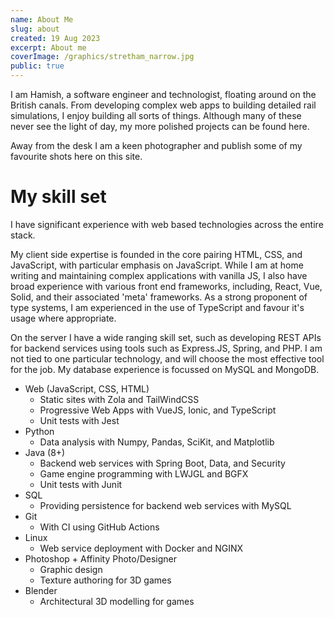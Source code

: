 ```yaml
---
name: About Me
slug: about
created: 19 Aug 2023
excerpt: About me
coverImage: /graphics/stretham_narrow.jpg
public: true
---
```


I am Hamish, a software engineer and technologist, floating around on the British canals. From developing complex web apps to building detailed rail simulations, I enjoy building all sorts of things. Although many of these never see the light of day, my more polished projects can be found here.

Away from the desk I am a keen photographer and publish some of my favourite shots here on this site.

# My skill set

I have significant experience with web based technologies across the entire stack.

My client side expertise is founded in the core pairing HTML, CSS, and JavaScript, with particular emphasis on JavaScript. While I am at home writing and maintaining complex applications with vanilla JS, I also have broad experience with various front end frameworks, including, React, Vue, Solid, and their associated 'meta' frameworks. As a strong proponent of type systems, I am experienced in the use of TypeScript and favour it's usage where appropriate.

On the server I have a wide ranging skill set, such as developing REST APIs for backend services using tools such as Express.JS, Spring, and PHP. I am not tied to one particular technology, and will choose the most effective tool for the job. My database experience is focussed on MySQL and MongoDB.

- Web (JavaScript, CSS, HTML)
    - Static sites with Zola and TailWindCSS
    - Progressive Web Apps with VueJS, Ionic, and TypeScript
    - Unit tests with Jest
- Python
    - Data analysis with Numpy, Pandas, SciKit, and Matplotlib
- Java (8+)
    - Backend web services with Spring Boot, Data, and Security
    - Game engine programming with LWJGL and BGFX
    - Unit tests with Junit
- SQL
    - Providing persistence for backend web services with MySQL
- Git
    - With CI using GitHub Actions
- Linux
    - Web service deployment with Docker and NGINX
- Photoshop + Affinity Photo/Designer
    - Graphic design
    - Texture authoring for 3D games
- Blender
    - Architectural 3D modelling for games
